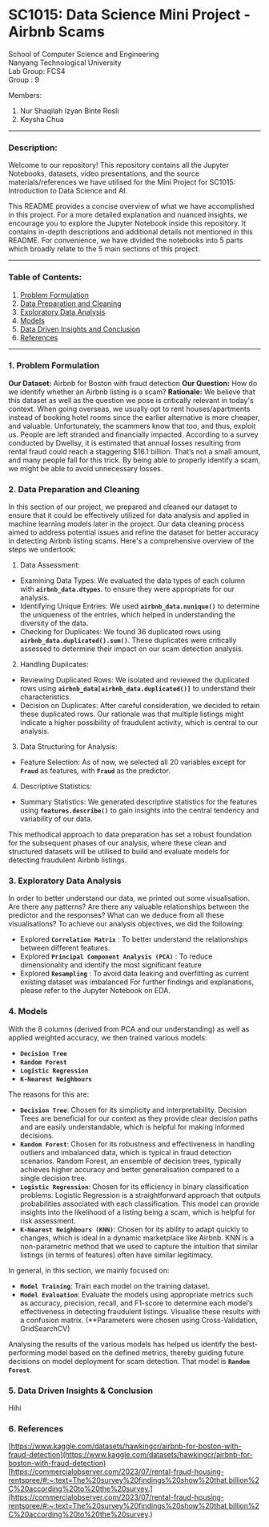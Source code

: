 # SC1015: Data Science Mini Project - Airbnb Scams

School of Computer Science and Engineering\
Nanyang Technological University\
Lab Group: FCS4\
Group : 9

Members: <br/>
1. Nur Shaqilah Izyan Binte Rosli<br/>
2. Keysha Chua

---
### Description:
Welcome to our repository! This repository contains all the Jupyter Notebooks, datasets, video presentations, and the source materials/references we have utilised for the Mini Project for SC1015: Introduction to Data Science and AI.

This README provides a concise overview of what we have accomplished in this project. For a more detailed explanation and nuanced insights, we encourage you to explore the Jupyter Notebook inside this repository. It contains in-depth descriptions and additional details not mentioned in this README. For convenience, we have divided the notebooks into 5 parts which broadly relate to the 5 main sections of this project.

---
### Table of Contents:
1. [Problem Formulation](#1-Problem-Formulation)
2. [Data Preparation and Cleaning](#2-Data-Preparation-and-Cleaning)
3. [Exploratory Data Analysis](#3-Exploratory-Data-Analysis)
4. [Models](#4-Models)
5. [Data Driven Insights and Conclusion](#5-Data-Drive-Insights-and-Conclusion)
6. [References](#6-References)


---
### 1. Problem Formulation
**Our Dataset:** Airbnb for Boston with fraud detection
**Our Question:** How do we identify whether an Airbnb listing is a scam?
**Rationale:** We believe that this dataset as well as the question we pose is critically relevant in today's context. When going overseas, we usually opt to rent houses/apartments instead of booking hotel rooms since the earlier alternative is more cheaper, and valuable. Unfortunately, the scammers know that too, and thus, exploit us. People are left stranded and financially impacted. According to a survey conducted by Dwellsy, it is estimated that annual losses resulting from rental fraud could reach a staggering $16.1 billion. That’s not a small amount, and many people fall for this trick. By being able to properly identify a scam, we might be able to avoid unnecessary losses.




### 2. Data Preparation and Cleaning
In this section of our project, we prepared and cleaned our dataset to ensure that it could be effectively utilized for data analysis and applied in machine learning models later in the project. Our data cleaning process aimed to address potential issues and refine the dataset for better accuracy in detecting Airbnb listing scams. Here's a comprehensive overview of the steps we undertook:
1. Data Assessment:
- Examining Data Types: We evaluated the data types of each column with **`airbnb_data.dtypes`**. to ensure they were appropriate for our analysis.
- Identifying Unique Entries: We used **`airbnb_data.nunique()`** to determine the uniqueness of the entries, which helped in understanding the diversity of the data.
- Checking for Duplicates: We found 36 duplicated rows using **`airbnb_data.duplicated().sum()`**. These duplicates were critically assessed to determine their impact on our scam detection analysis.
2. Handling Duplicates:
- Reviewing Duplicated Rows: We isolated and reviewed the duplicated rows using **`airbnb_data[airbnb_data.duplicated()]`** to understand their characteristics.
- Decision on Duplicates: After careful consideration, we decided to retain these duplicated rows. Our rationale was that multiple listings might indicate a higher possibility of fraudulent activity, which is central to our analysis.
3. Data Structuring for Analysis:
- Feature Selection: As of now, we selected all 20 variables except for **`Fraud`** as features, with **`Fraud`** as the predictor.
4. Descriptive Statistics:
- Summary Statistics: We generated descriptive statistics for the features using **`features.describe()`** to gain insights into the central tendency and variability of our data.
  
This methodical approach to data preparation has set a robust foundation for the subsequent phases of our analysis, where these clean and structured datasets will be utilised to build and evaluate models for detecting fraudulent Airbnb listings.

### 3. Exploratory Data Analysis
In order to better understand our data, we printed out some visualisation. Are there any patterns? Are there any valuable relationships between the predictor and the responses? What can we deduce from all these visualisations?
To achieve our analysis objectives, we did the following:
- Explored **`Correlation Matrix`** : To better understand the relationships between different features.
- Explored **`Principal Component Analysis (PCA)`** : To reduce dimensionality and identify the most significant feature
- Explored **`Resampling`** : To avoid data leaking and overfitting as current existing dataset was imbalanced
For further findings and explanations, please refer to the Jupyter Notebook on EDA.

### 4. Models
With the 8 columns (derived from PCA and our understanding) as well as applied weighted accuracy, we then trained various models:
- **`Decision Tree`**
- **`Random Forest`**
- **`Logistic Regression`**
- **`K-Nearest Neighbours`**
  
The reasons for this are:
- **`Decision Tree`**: Chosen for its simplicity and interpretability. Decision Trees are beneficial for our context as they provide clear decision paths and are easily understandable, which is helpful for making informed decisions.
- **`Random Forest`**: Chosen for its robustness and effectiveness in handling outliers and imbalanced data, which is typical in fraud detection scenarios. Random Forest, an ensemble of decision trees, typically achieves higher accuracy and better generalisation compared to a single decision tree.
- **`Logistic Regression`**: Chosen for its efficiency in binary classification problems. Logistic Regression is a straightforward approach that outputs probabilities associated with each classification. This model can provide insights into the likelihood of a listing being a scam, which is helpful for risk assessment.
- **`K-Nearest Neighbours (KNN)`**: Chosen for its ability to adapt quickly to changes, which is ideal in a dynamic marketplace like Airbnb. KNN is a non-parametric method that we used to capture the intuition that similar listings (in terms of features) often have similar legitimacy.

In general, in this section, we mainly focused on:
- **`Model Training`**: Train each model on the training dataset.
- **`Model Evaluation`**: Evaluate the models using appropriate metrics such as accuracy, precision, recall, and F1-score to determine each model’s effectiveness in detecting fraudulent listings. Visualise these results with a confusion matrix.
(**Parameters were chosen using Cross-Validation, GridSearchCV)

Analysing the results of the various models has helped us identify the best-performing model based on the defined metrics, thereby guiding future decisions on model deployment for scam detection. 
That model is **`Random Forest`**.


### 5. Data Driven Insights & Conclusion
Hihi


### 6. References
[https://www.kaggle.com/datasets/hawkingcr/airbnb-for-boston-with-fraud-detection](https://www.kaggle.com/datasets/hawkingcr/airbnb-for-boston-with-fraud-detection)
[https://commercialobserver.com/2023/07/rental-fraud-housing-rentspree/#:~:text=The%20survey%20findings%20show%20that,billion%2C%20according%20to%20the%20survey.](https://commercialobserver.com/2023/07/rental-fraud-housing-rentspree/#:~:text=The%20survey%20findings%20show%20that,billion%2C%20according%20to%20the%20survey.)


